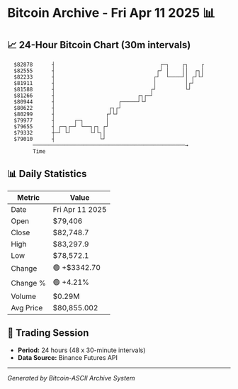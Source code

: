 # Bitcoin Archive - Fri Apr 11 2025 📊

## 📈 24-Hour Bitcoin Chart (30m intervals)

```
  $82878      ┤                                 ┌─┐    ┌┐    ┌ 
  $82555      ┤                                ┌┘ │    ││  ┌┐│ 
  $82233      ┤                               ┌┘  └────┘│ ┌┘└┘ 
  $81911      ┤                               │         │┌┘    
  $81588      ┤                              ┌┘         └┘     
  $81266      ┤                          ┌┐┌─┘                 
  $80944      ┤                    ┌─────┘└┘                   
  $80622      ┤                 ┌┐┌┘                           
  $80299      ┤                ┌┘└┘                            
  $79977      ┤      ┌─┐       │                               
  $79655      ┤ ┌─┐┌─┘ └──┐┌┐ ┌┘                               
  $79332      ┼─┘ └┘      └┘└┐│                                
  $79010      ┤              └┘                                
        ────────────────────────────────────────────────→
        Time
```

## 📊 Daily Statistics

| Metric | Value |
|--------|-------|
| Date | Fri Apr 11 2025 |
| Open | $79,406 |
| Close | $82,748.7 |
| High | $83,297.9 |
| Low | $78,572.1 |
| Change | 🟢 +$3342.70 |
| Change % | 🟢 +4.21% |
| Volume | $0.29M |
| Avg Price | $80,855.002 |

## 📅 Trading Session

- **Period:** 24 hours (48 x 30-minute intervals)
- **Data Source:** Binance Futures API

---
*Generated by Bitcoin-ASCII Archive System*
